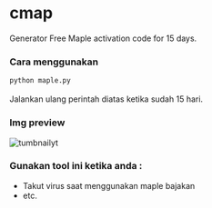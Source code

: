 # cmap
Generator Free Maple activation code for 15 days.
### Cara menggunakan
`python maple.py` <br /><br />
Jalankan ulang perintah diatas ketika sudah 15 hari.


### Img preview
![tumbnailyt](https://user-images.githubusercontent.com/43540712/121930607-c201ec00-cd6c-11eb-9f73-79120ac25817.png)

### Gunakan tool ini ketika anda :
* Takut virus saat menggunakan maple bajakan
* etc.

